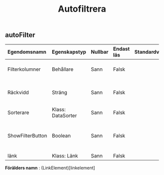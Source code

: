﻿---
title: Autofiltrera
second_title: Aspose.Cells Cloud Documen
type: docs
url: /sv/specification/model/autofilter/
description: "Aspose.Cells Molnmodellspecifikation: AutoFilter. Hantera enkelt Excel och andra kalkylarksdokument med funktioner som att öppna, generera, redigera, dela, slå samman, jämföra och konvertera"
weight: 50
---
## **autoFilter**

 

| Egendomsnamn| Egenskapstyp| Nullbar| Endast läs| Standardvärde| Beskrivning|
|:- |:- |:- |:- |:- |:- |
| Filterkolumner| Behållare| Sann| Falsk|| Hämtar samlingen av filterkolumnerna.|
| Räckvidd| Sträng| Sann| Falsk|| Representerar intervallet som det angivna autofiltret gäller.|
| Sorterare| Klass: DataSorter| Sann| Falsk|| Hämtar datasorteraren.|
| ShowFilterButton| Boolean| Sann| Falsk|| Indikerar om AutoFilter-knappen för denna kolumn är synlig.|
| länk| Klass: Länk| Sann| Falsk|||

**Förälders namn** : (LinkElement)[linkelement]